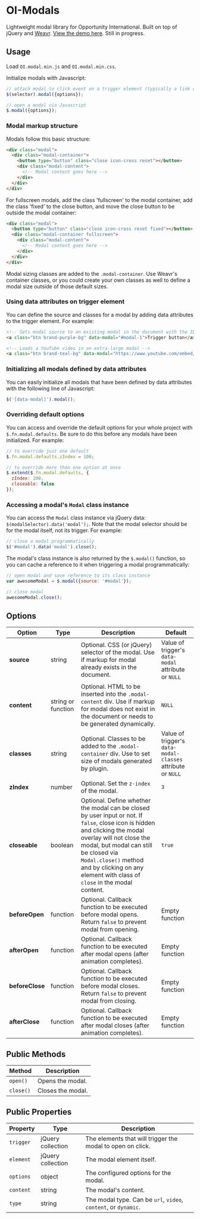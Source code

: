 # OI-Modals
Lightweight modal library for Opportunity International. Built on top of jQuery and [Weavr](http://github.com/OpportunityIntl/Weavr/). [View the demo here](http://opportunityintl.github.io/OI-Modals/). Still in progress. 

## Usage
Load `OI.modal.min.js` and `OI.modal.min.css`.

Initialize modals with Javascript:
```javascript
// attach modal to click event on a trigger element (typically a link or button)
$(selector).modal({options});

// open a modal via Javascript
$.modal({options});
```

### Modal markup structure
Modals follow this basic structure:
```html
<div class="modal">
  <div class="modal-container">
    <button type="button" class="close icon-cross reset"></button>
    <div class="modal-content">
      <!-- Modal content goes here -->
    </div>
  </div>
</div>
```

For fullscreen modals, add the class 'fullscreen' to the modal container, add the class 'fixed' to the close button, and move the close button to be outside the modal container:

```html
<div class="modal">
  <button type="button" class="close icon-cross reset fixed"></button>
  <div class="modal-container fullscreen">
    <div class="modal-content">
      <!-- Modal content goes here -->
    </div>
  </div>
</div>
```

Modal sizing classes are added to the `.modal-container`. Use Weavr's container classes, or you could create your own classes as well to define a modal size outside of those default sizes.

### Using data attributes on trigger element
You can define the source and classes for a modal by adding data attributes to the trigger element. For example:

```html
<!-- Sets modal source to an existing modal in the document with the ID modal-1 -->
<a class="btn brand-purple-bg" data-modal="#modal-1">Trigger button</a>

<!-- Loads a YouTube video in an extra-large modal -->
<a class="btn brand-teal-bg" data-modal="https://www.youtube.com/embed/wJYLQ_e2CjY?rel=0&amp;controls=0&amp;showinfo=0" data-modal-classes="contained-12">Watch this video</a>
```

### Initializing all modals defined by data attributes
You can easily initialize all modals that have been defined by data attributes with the following line of Javascript:

```javascript
$('[data-modal]').modal();
```

### Overriding default options
You can access and override the default options for your whole project with `$.fn.modal.defaults`. Be sure to do this before any modals have been initialized. For example:

```javascript
// to override just one default
$.fn.modal.defaults.zIndex = 100;

// to override more than one option at once
$.extend($.fn.modal.defaults, {
  zIndex: 100,
  closeable: false
});
```

### Accessing a modal's `Modal` class instance
You can access the `Modal` class instance via jQuery data: `$(modalSelector).data('modal');`. Note that the modal selector should be for the modal itself, not its trigger. For example:

```javascript
// close a modal programmatically
$('#modal').data('modal').close();
```

The modal's class instance is also returned by the `$.modal()` function, so you can cache a reference to it when triggering a modal programmatically:

```javascript
// open modal and save reference to its class instance
var awesomeModal = $.modal({source: '#modal'});

// close modal
awesomeModal.close();
```

## Options
Option | Type | Description | Default
----|----|----|----
**source** | string | Optional. CSS (or jQuery) selector of the modal. Use if markup for modal already exists in the document. | Value of trigger's `data-modal` attribute or `NULL`
**content** | string or function | Optional. HTML to be inserted into the `.modal-content` div. Use if markup for modal does not exist in the document or needs to be generated dynamically. | `NULL`
**classes** | string | Optional. Classes to be added to the `.modal-container` div. Use to set size of modals generated by plugin. | Value of trigger's `data-modal-classes` attribute or `NULL`
**zIndex** | number | Optional. Set the `z-index` of the modal. | `3`
**closeable** | boolean | Optional. Define whether the modal can be closed by user input or not. If `false`, close icon is hidden and clicking the modal overlay will not close the modal, but modal can still be closed via `Modal.close()` method and by clicking on any element with class of `close` in the modal content. | `true`
**beforeOpen** | function | Optional. Callback function to be executed before modal opens. Return `false` to prevent modal from opening. | Empty function
**afterOpen** | function| Optional. Callback function to be executed after modal opens (after animation completes). | Empty function
**beforeClose** | function | Optional. Callback function to be executed before modal closes. Return `false` to prevent modal from closing. | Empty function
**afterClose** | function| Optional. Callback function to be executed after modal closes (after animation completes). | Empty function

## Public Methods

Method | Description
-------|------------
`open()` | Opens the modal.
`close()` | Closes the modal.

## Public Properties

Property | Type | Description
---------|------|------------
`trigger` | jQuery collection | The elements that will trigger the modal to open on click.
`element` | jQuery collection | The modal element itself.
`options` | object | The configured options for the modal.
`content` | string | The modal's content.
`type` | string | The modal type. Can be `url`, `video`, `content`, or `dynamic`.

